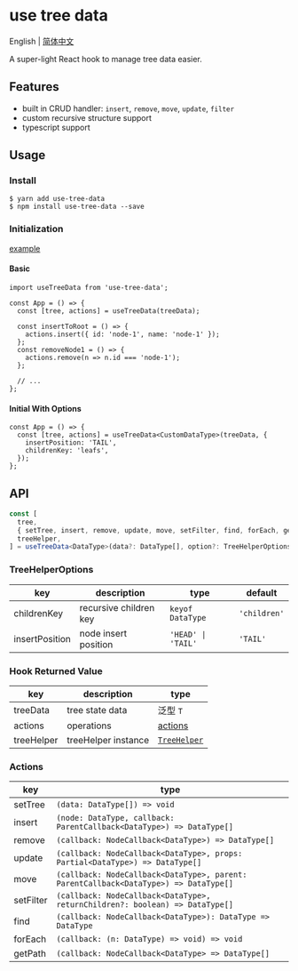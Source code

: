 # use tree data

English | [简体中文](./READEME-zh_CN.md)

A super-light React hook to manage tree data easier.

## Features

- built in CRUD handler: `insert`, `remove`, `move`, `update`, `filter`
- custom recursive structure support
- typescript support

## Usage

### Install

```
$ yarn add use-tree-data
$ npm install use-tree-data --save
```

### Initialization

[example](./example)

#### Basic

```tsx
import useTreeData from 'use-tree-data';

const App = () => {
  const [tree, actions] = useTreeData(treeData);

  const insertToRoot = () => {
    actions.insert({ id: 'node-1', name: 'node-1' });
  };
  const removeNode1 = () => {
    actions.remove(n => n.id === 'node-1');
  };

  // ...
};
```

#### Initial With Options

```tsx
const App = () => {
  const [tree, actions] = useTreeData<CustomDataType>(treeData, {
    insertPosition: 'TAIL',
    childrenKey: 'leafs',
  });
};
```

## API

```ts
const [
  tree,
  { setTree, insert, remove, update, move, setFilter, find, forEach, getPath },
  treeHelper,
] = useTreeData<DataType>(data?: DataType[], option?: TreeHelperOptions<DataType>)
```

### TreeHelperOptions

| key            | description            | type               | default      |
| -------------- | ---------------------- | ------------------ | ------------ |
| childrenKey    | recursive children key | `keyof DataType`   | `'children'` |
| insertPosition | node insert position   | `'HEAD' \| 'TAIL'` | `'TAIL'`     |

### Hook Returned Value

| key        | description         | type                                |
| ---------- | ------------------- | ----------------------------------- |
| treeData   | tree state data     | 泛型 `T`                            |
| actions    | operations          | [actions](#actions)                 |
| treeHelper | treeHelper instance | [`TreeHelper`](./src/TreeHelper.ts) |

### Actions

| key       | type                                                                                 |
| --------- | ------------------------------------------------------------------------------------ |
| setTree   | `(data: DataType[]) => void`                                                         |
| insert    | `(node: DataType, callback: ParentCallback<DataType>) => DataType[]`                 |
| remove    | `(callback: NodeCallback<DataType>) => DataType[]`                                   |
| update    | `(callback: NodeCallback<DataType>, props: Partial<DataType>) => DataType[]`         |
| move      | `(callback: NodeCallback<DataType>, parent: ParentCallback<DataType>) => DataType[]` |
| setFilter | `(callback: NodeCallback<DataType>, returnChildren?: boolean) => DataType[]`         |
| find      | `(callback: NodeCallback<DataType>): DataType => DataType`                           |
| forEach   | `(callback: (n: DataType) => void) => void`                                          |
| getPath   | `(callback: NodeCallback<DataType> => DataType[]`                                    |
